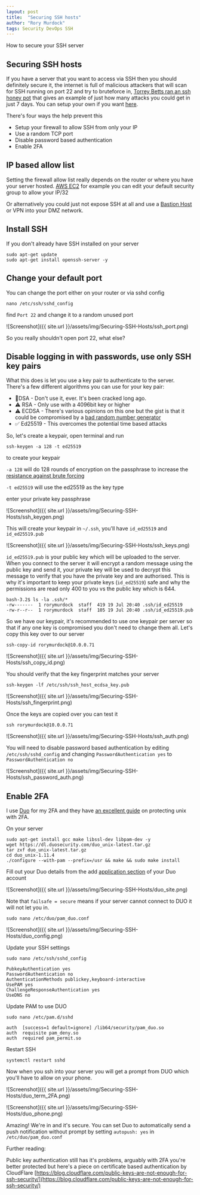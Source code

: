 ```yaml
---
layout: post
title:  "Securing SSH hosts"
author: "Rory Murdock"
tags: Security DevOps SSH
---
```


How to secure your SSH server

## Securing SSH hosts

If you have a server that you want to access via SSH then you should definitely secure it, the internet is full of malicious attackers that will scan for SSH running on port 22 and try to bruteforce in, [Torrey Betts ran an ssh honey pot](https://www.infragistics.com/community/blogs/b/torrey-betts/posts/what-i-learned-after-using-an-ssh-honeypot-for-7-days) that gives an example of just how many attacks you could get in just 7 days. You can setup your own if you want [here](https://blog.ruanbekker.com/blog/2018/10/11/capturing-54-million-passwords-with-a-docker-ssh-honeypot/).

There's four ways the help prevent this

* Setup your firewall to allow SSH from only your IP
* Use a random TCP port
* Disable password based authentication
* Enable 2FA

## IP based allow list

Setting the firewall allow list really depends on the router or where you have your server hosted. [AWS EC2](https://docs.aws.amazon.com/AWSEC2/latest/UserGuide/authorizing-access-to-an-instance.html) for example you can edit your default security group to allow your IP/32

Or alternatively you could just not expose SSH at all and use a [Bastion Host](https://cloud.ibm.com/docs/solution-tutorials?topic=solution-tutorials-vpc-secure-management-bastion-server) or VPN into your DMZ network.

## Install SSH

If you don't already have SSH installed on your server

```shell
sudo apt-get update
sudo apt-get install openssh-server -y
```

## Change your default port

You can change the port either on your router or via sshd config

```shell
nano /etc/ssh/sshd_config
```

find `Port 22` and change it to a random unused port

![Screenshot]({{ site.url }}/assets/img/Securing-SSH-Hosts/ssh_port.png)

So you really shouldn't open port 22, what else?

## Disable logging in with passwords, use only SSH key pairs

What this does is let you use a key pair to authenticate to the server. There's a few different algorithms you can use for your key pair:

* 🚨DSA - Don't use it, ever. It's been cracked long ago.
* ⚠️ RSA - Only use with a 4096bit key or higher
* ⚠️ ECDSA - There's various opinions on this one but the gist is that it could be compromised by a [bad random number generator](http://www.hyperelliptic.org/tanja/vortraege/20130531.pdf)
* ✅ Ed25519 - This overcomes the potential time based attacks

So, let's create a keypair, open terminal and run

```shell
ssh-keygen -a 128 -t ed25519
```

to create your keypair

`-a 128` will do 128 rounds of encryption on the passphrase to increase the [resistance against brute forcing](https://man.openbsd.org/ssh-keygen.1#:~:text=When%20saving%20a%20private%20key,The%20default%20is%2016%20rounds.)

`-t ed25519` will use the ed25519 as the key type

enter your private key passphrase

![Screenshot]({{ site.url }}/assets/img/Securing-SSH-Hosts/ssh_keygen.png)

This will create your keypair in `~/.ssh`, you'll have `id_ed25519` and `id_ed25519.pub`

![Screenshot]({{ site.url }}/assets/img/Securing-SSH-Hosts/ssh_keys.png)

`id_ed25519.pub` is your public key which will be uploaded to the server. When you connect to the server it will encrypt a random message using the public key and send it, your private key will be used to decrypt this message to verify that you have the private key and are authorised. This is why it's important to keep your private keys (`id_ed25519`) safe and why the permissions are read only 400 to you vs the public key which is 644.

```shell
bash-3.2$ ls -la .ssh/*
-rw-------  1 rorymurdock  staff  419 19 Jul 20:40 .ssh/id_ed25519
-rw-r--r--  1 rorymurdock  staff  105 19 Jul 20:40 .ssh/id_ed25519.pub
```

So we have our keypair, it's recommended to use one keypair per server so that if any one key is compromised you don't need to change them all.  Let's copy this key over to our server

```shell
ssh-copy-id rorymurdock@10.0.0.71
```

![Screenshot]({{ site.url }}/assets/img/Securing-SSH-Hosts/ssh_copy_id.png)

You should verify that the key fingerprint matches your server

```shell
ssh-keygen -lf /etc/ssh/ssh_host_ecdsa_key.pub
```

![Screenshot]({{ site.url }}/assets/img/Securing-SSH-Hosts/ssh_fingerprint.png)

Once the keys are copied over you can test it

```shell
ssh rorymurdock@10.0.0.71
```

![Screenshot]({{ site.url }}/assets/img/Securing-SSH-Hosts/ssh_auth.png)

You will need to disable password based authentication by editing  `/etc/ssh/sshd_config` and changing `PasswordAuthentication yes` to `PasswordAuthentication no`

![Screenshot]({{ site.url }}/assets/img/Securing-SSH-Hosts/ssh_password_auth.png)

## Enable 2FA

I use [Duo](https://duo.com) for my 2FA and they have [an excellent guide](https://duo.com/docs/duounix) on protecting unix with 2FA.

On your server

```shell
sudo apt-get install gcc make libssl-dev libpam-dev -y
wget https://dl.duosecurity.com/duo_unix-latest.tar.gz
tar zxf duo_unix-latest.tar.gz
cd duo_unix-1.11.4
./configure --with-pam --prefix=/usr && make && sudo make install
```

Fill out your Duo details from the add [application section](https://admin-d67b23c1.duosecurity.com/applications/protect/types) of your Duo account

![Screenshot]({{ site.url }}/assets/img/Securing-SSH-Hosts/duo_site.png)

Note that `failsafe = secure` means if your server cannot connect to DUO it will not let you in.

```shell
sudo nano /etc/duo/pam_duo.conf
```

![Screenshot]({{ site.url }}/assets/img/Securing-SSH-Hosts/duo_config.png)

Update your SSH settings

```shell
sudo nano /etc/ssh/sshd_config

PubkeyAuthentication yes
PasswordAuthentication no
AuthenticationMethods publickey,keyboard-interactive
UsePAM yes
ChallengeResponseAuthentication yes
UseDNS no
```

Update PAM to use DUO

```shell
sudo nano /etc/pam.d/sshd

auth  [success=1 default=ignore] /lib64/security/pam_duo.so
auth  requisite pam_deny.so
auth  required pam_permit.so
```

Restart SSH

```shell
systemctl restart sshd
```

Now when you ssh into your server you will get a prompt from DUO which you'll have to allow on your phone.

![Screenshot]({{ site.url }}/assets/img/Securing-SSH-Hosts/duo_term_2FA.png)

![Screenshot]({{ site.url }}/assets/img/Securing-SSH-Hosts/duo_phone.png)

Amazing! We're in and it's secure. You can set Duo to automatically send a push notification without prompt by setting `autopush: yes` in `/etc/duo/pam_duo.conf`


Further reading:

Public key authentication still has it's problems, arguably with 2FA you're better protected but here's a piece on certificate based authentication by CloudFlare
[https://blog.cloudflare.com/public-keys-are-not-enough-for-ssh-security/](https://blog.cloudflare.com/public-keys-are-not-enough-for-ssh-security/)
